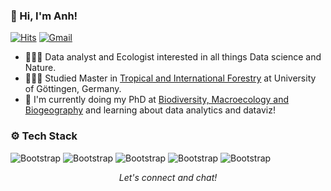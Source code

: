 <!-- Bio -->

### 👋 Hi, I'm Anh!

[![Hits](https://hits.seeyoufarm.com/api/count/incr/badge.svg?url=https%3A%2F%2Fgithub.com%2Fhejazizo%2Fhejazizo&count_bg=%2379C83D&title_bg=%23555555&icon=&icon_color=%23E7E7E7&title=Profile+Views&edge_flat=false)](https://hits.seeyoufarm.com) 
[![Gmail](https://img.shields.io/badge/-Gmail-c14438?style=flat&logo=Gmail&logoColor=white)](mailto:duc-anh.le@forst.uni-goettingen.de)

- 👩🏻‍💻 Data analyst and Ecologist interested in all things Data science and Nature.
- 👩🏻‍🎓 Studied Master in [Tropical and International Forestry](https://www.uni-goettingen.de/en/616875.html) at University of Göttingen, Germany.
- 💭 I'm currently doing my PhD at [Biodiversity, Macroecology and Biogeography](https://www.uni-goettingen.de/en/128741.html) and learning about data analytics and dataviz!

### ⚙️ Tech Stack

![Bootstrap](https://img.shields.io/badge/-R-05122A?style=plastic&logo=R&color=8c3939) ![Bootstrap](https://img.shields.io/badge/-Python-05122A?style=plastic&logo=Python&color=8c3939) ![Bootstrap](https://img.shields.io/badge/-MySQL-05122A?style=plastic&logo=MySQL&color=8c3939) ![Bootstrap](https://img.shields.io/badge/-Visual%20Studio%20Code-05122A?style=plastic&logo=Visual-Studio-Code&color=8c3939) ![Bootstrap](https://img.shields.io/badge/-HTML5-05122A?style=plastic&logo=HTML5&color=8c3939)

<p align="center">
  <i>Let's connect and chat!</i>
</p>
